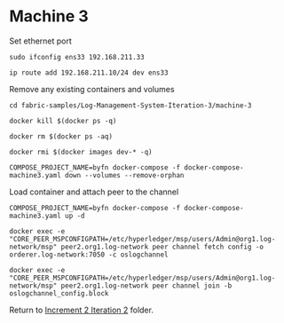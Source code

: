 # Machine 3

Set ethernet port

```
sudo ifconfig ens33 192.168.211.33

ip route add 192.168.211.10/24 dev ens33
```

Remove any existing containers and volumes

```
cd fabric-samples/Log-Management-System-Iteration-3/machine-3

docker kill $(docker ps -q)

docker rm $(docker ps -aq)

docker rmi $(docker images dev-* -q)

COMPOSE_PROJECT_NAME=byfn docker-compose -f docker-compose-machine3.yaml down --volumes --remove-orphan
```

Load container and attach peer to the channel

```
COMPOSE_PROJECT_NAME=byfn docker-compose -f docker-compose-machine3.yaml up -d

docker exec -e "CORE_PEER_MSPCONFIGPATH=/etc/hyperledger/msp/users/Admin@org1.log-network/msp" peer2.org1.log-network peer channel fetch config -o orderer.log-network:7050 -c oslogchannel

docker exec -e "CORE_PEER_MSPCONFIGPATH=/etc/hyperledger/msp/users/Admin@org1.log-network/msp" peer2.org1.log-network peer channel join -b oslogchannel_config.block
```
Return to [Increment 2 Iteration 2](../README.md) folder.
